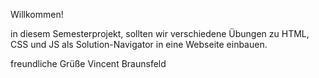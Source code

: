 Willkommen!

in diesem Semesterprojekt, sollten wir verschiedene Übungen zu HTML, CSS und JS als Solution-Navigator in eine Webseite einbauen.

freundliche Grüße
Vincent Braunsfeld

